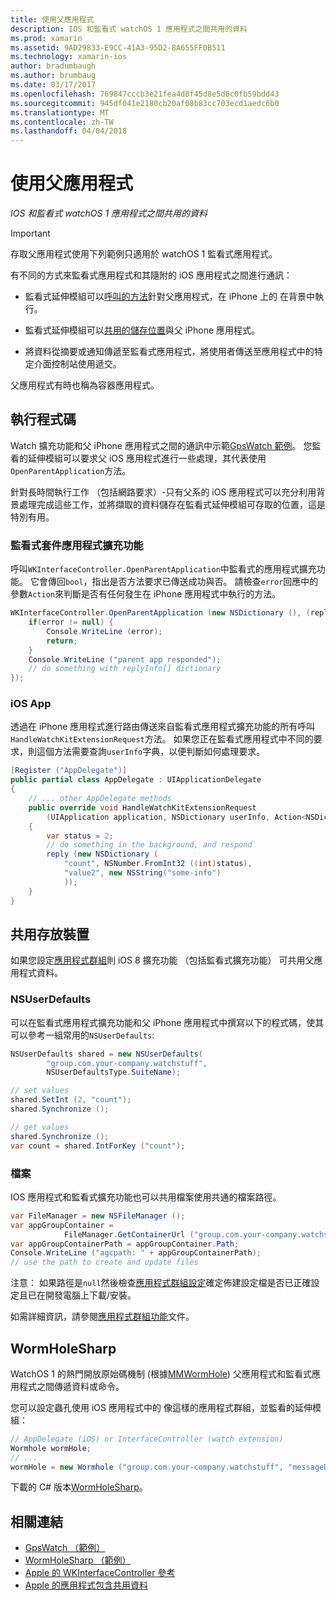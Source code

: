 ```yaml
---
title: 使用父應用程式
description: IOS 和監看式 watchOS 1 應用程式之間共用的資料
ms.prod: xamarin
ms.assetid: 9AD29833-E9CC-41A3-95D2-8A655FF0B511
ms.technology: xamarin-ios
author: bradumbaugh
ms.author: brumbaug
ms.date: 03/17/2017
ms.openlocfilehash: 769847cccb3e21fea4d8f45d8e5d0c0fb59bdd43
ms.sourcegitcommit: 945df041e2180cb20af08b83cc703ecd1aedc6b0
ms.translationtype: MT
ms.contentlocale: zh-TW
ms.lasthandoff: 04/04/2018
---
```

# <a name="working-with-the-parent-application"></a>使用父應用程式

_IOS 和監看式 watchOS 1 應用程式之間共用的資料_

> [!IMPORTANT]
> 存取父應用程式使用下列範例只適用於 watchOS 1 監看式應用程式。


有不同的方式來監看式應用程式和其隨附的 iOS 應用程式之間進行通訊：

- 監看式延伸模組可以[呼叫的方法](#code)針對父應用程式，在 iPhone 上的 在背景中執行。

- 監看式延伸模組可以[共用的儲存位置](#storage)與父 iPhone 應用程式。

- 將資料從摘要或通知傳遞至監看式應用程式，將使用者傳送至應用程式中的特定介面控制站使用遞交。

父應用程式有時也稱為容器應用程式。


<a name="code" />

## <a name="run-code"></a>執行程式碼

Watch 擴充功能和父 iPhone 應用程式之間的通訊中示範[GpsWatch 範例](https://developer.xamarin.com/samples/GpsWatch)。
您監看的延伸模組可以要求父 iOS 應用程式進行一些處理，其代表使用`OpenParentApplication`方法。

針對長時間執行工作 （包括網路要求）-只有父系的 iOS 應用程式可以充分利用背景處理完成這些工作，並將擷取的資料儲存在監看式延伸模組可存取的位置，這是特別有用。



### <a name="watch-kit-app-extension"></a>監看式套件應用程式擴充功能

呼叫`WKInterfaceController.OpenParentApplication`中監看式的應用程式擴充功能。 它會傳回`bool`，指出是否方法要求已傳送成功與否。 請檢查`error`回應中的參數`Action`來判斷是否有任何發生在 iPhone 應用程式中執行的方法。

```csharp
WKInterfaceController.OpenParentApplication (new NSDictionary (), (replyInfo, error) => {
    if(error != null) {
        Console.WriteLine (error);
        return;
    }
    Console.WriteLine ("parent app responded");
    // do something with replyInfo[] dictionary
});
```


### <a name="ios-app"></a>iOS App

透過在 iPhone 應用程式進行路由傳送來自監看式應用程式擴充功能的所有呼叫`HandleWatchKitExtensionRequest`方法。
如果您正在監看式應用程式中不同的要求，則這個方法需要查詢`userInfo`字典，以便判斷如何處理要求。


```csharp
[Register ("AppDelegate")]
public partial class AppDelegate : UIApplicationDelegate
{
    // ... other AppDelegate methods
    public override void HandleWatchKitExtensionRequest
        (UIApplication application, NSDictionary userInfo, Action<NSDictionary> reply)
    {
        var status = 2;
        // do something in the background, and respond
        reply (new NSDictionary (
            "count", NSNumber.FromInt32 ((int)status),
            "value2", new NSString("some-info")
            ));
    }
}
```


<a name="storage" />

## <a name="shared-storage"></a>共用存放裝置

如果您設定[應用程式群組](~/ios/watchos/app-fundamentals/app-groups.md)則 iOS 8 擴充功能 （包括監看式擴充功能） 可共用父應用程式資料。

<a name="nsuserdefaults" />

### <a name="nsuserdefaults"></a>NSUserDefaults

可以在監看式應用程式擴充功能和父 iPhone 應用程式中撰寫以下的程式碼，使其可以參考一組常用的`NSUserDefaults`:

```csharp
NSUserDefaults shared = new NSUserDefaults(
        "group.com.your-company.watchstuff",
        NSUserDefaultsType.SuiteName);

// set values
shared.SetInt (2, "count");
shared.Synchronize ();

// get values
shared.Synchronize ();
var count = shared.IntForKey ("count");
```

<a name="files" />

### <a name="files"></a>檔案

IOS 應用程式和監看式擴充功能也可以共用檔案使用共通的檔案路徑。

```csharp
var FileManager = new NSFileManager ();
var appGroupContainer =
            FileManager.GetContainerUrl ("group.com.your-company.watchstuff");
var appGroupContainerPath = appGroupContainer.Path;
Console.WriteLine ("agcpath: " + appGroupContainerPath);
// use the path to create and update files
```

注意： 如果路徑是`null`然後檢查[應用程式群組設定](~/ios/watchos/app-fundamentals/app-groups.md)確定佈建設定檔是否已正確設定且已在開發電腦上下載/安裝。

如需詳細資訊，請參閱[應用程式群組功能](~/ios/deploy-test/provisioning/capabilities/app-groups-capabilities.md)文件。

## <a name="wormholesharp"></a>WormHoleSharp

WatchOS 1 的熱門開放原始碼機制 (根據[MMWormHole](https://github.com/mutualmobile/MMWormhole)) 父應用程式和監看式應用程式之間傳遞資料或命令。

您可以設定蟲孔使用 iOS 應用程式中的 像這樣的應用程式群組，並監看的延伸模組：

```csharp
// AppDelegate (iOS) or InterfaceController (watch extension)
Wormhole wormHole;
// ...
wormHole = new Wormhole ("group.com.your-company.watchstuff", "messageDir");
```

下載的 C# 版本[WormHoleSharp](https://github.com/Clancey/WormHoleSharp)。



## <a name="related-links"></a>相關連結

- [GpsWatch （範例）](https://developer.xamarin.com/samples/monotouch/WatchKit/WatchKitCatalog/)
- [WormHoleSharp （範例）](https://github.com/Clancey/WormHoleSharp)
- [Apple 的 WKInterfaceController 參考](https://developer.apple.com/library/prerelease/ios/documentation/WatchKit/Reference/WKInterfaceController_class/index.html#//apple_ref/occ/clm/WKInterfaceController/openParentApplication:reply:)
- [Apple 的應用程式包含共用資料](https://developer.apple.com/library/ios/documentation/General/Conceptual/ExtensibilityPG/ExtensionScenarios.html)
